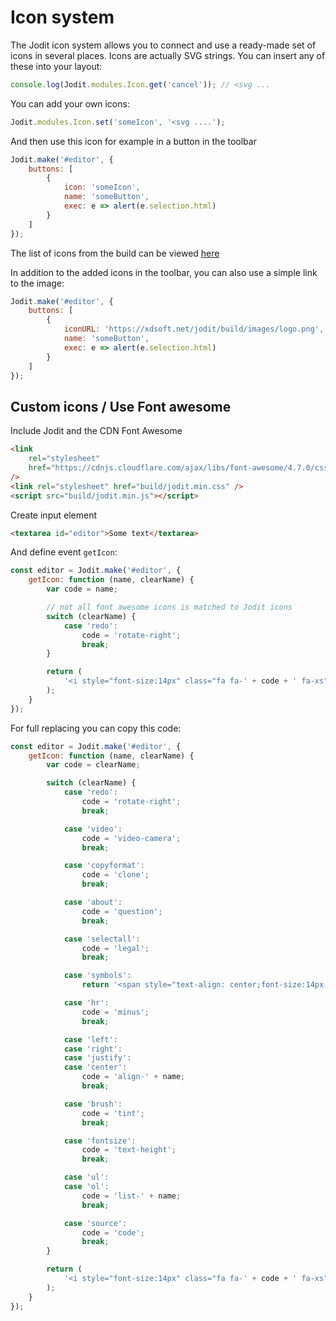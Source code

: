 # Icon system

The Jodit icon system allows you to connect and use a ready-made set of icons in several places.
Icons are actually SVG strings. You can insert any of these into your layout:

```js
console.log(Jodit.modules.Icon.get('cancel')); // <svg ...
```

You can add your own icons:

```js
Jodit.modules.Icon.set('someIcon', '<svg ....');
```

And then use this icon for example in a button in the toolbar

```js
Jodit.make('#editor', {
	buttons: [
		{
			icon: 'someIcon',
			name: 'someButton',
			exec: e => alert(e.selection.html)
		}
	]
});
```

The list of icons from the build can be viewed [here](https://github.com/xdan/jodit/tree/main/src/styles/icons)

In addition to the added icons in the toolbar, you can also use a simple link to the image:

```js
Jodit.make('#editor', {
	buttons: [
		{
			iconURL: 'https://xdsoft.net/jodit/build/images/logo.png',
			name: 'someButton',
			exec: e => alert(e.selection.html)
		}
	]
});
```

## Custom icons / Use Font awesome

Include Jodit and the CDN Font Awesome

```html
<link
	rel="stylesheet"
	href="https://cdnjs.cloudflare.com/ajax/libs/font-awesome/4.7.0/css/font-awesome.min.css"
/>
<link rel="stylesheet" href="build/jodit.min.css" />
<script src="build/jodit.min.js"></script>
```

Create input element

```html
<textarea id="editor">Some text</textarea>
```

And define event `getIcon`:

```js
const editor = Jodit.make('#editor', {
	getIcon: function (name, clearName) {
		var code = name;

		// not all font awesome icons is matched to Jodit icons
		switch (clearName) {
			case 'redo':
				code = 'rotate-right';
				break;
		}

		return (
			'<i style="font-size:14px" class="fa fa-' + code + ' fa-xs"></i>'
		);
	}
});
```

For full replacing you can copy this code:

```js
const editor = Jodit.make('#editor', {
	getIcon: function (name, clearName) {
		var code = clearName;

		switch (clearName) {
			case 'redo':
				code = 'rotate-right';
				break;

			case 'video':
				code = 'video-camera';
				break;

			case 'copyformat':
				code = 'clone';
				break;

			case 'about':
				code = 'question';
				break;

			case 'selectall':
				code = 'legal';
				break;

			case 'symbols':
				return '<span style="text-align: center;font-size:14px;">Ω</span>';

			case 'hr':
				code = 'minus';
				break;

			case 'left':
			case 'right':
			case 'justify':
			case 'center':
				code = 'align-' + name;
				break;

			case 'brush':
				code = 'tint';
				break;

			case 'fontsize':
				code = 'text-height';
				break;

			case 'ul':
			case 'ol':
				code = 'list-' + name;
				break;

			case 'source':
				code = 'code';
				break;
		}

		return (
			'<i style="font-size:14px" class="fa fa-' + code + ' fa-xs"></i>'
		);
	}
});
```
